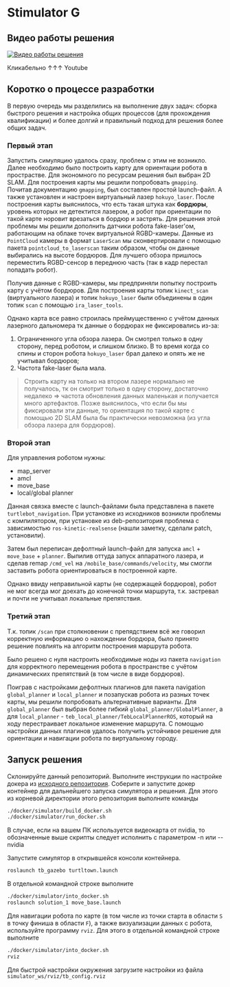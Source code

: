 # Stimulator G

## Видео работы решения

[![Видео работы решения](http://img.youtube.com/vi/Bpk09-oP4mI/sddefault.jpg)](http://www.youtube.com/watch?v=Bpk09-oP4mI)

Кликабельно ↑↑↑ Youtube

## Коротко о процессе разработки

В первую очередь мы разделились на выполнение двух задач: сборка быстрого решения и настройка общих процессов (для прохождения квалификации) и более долгий и правильный подход для решения более общих задач.

### Первый этап

Запустить симуляцию удалось сразу, проблем с этим не возникло. Далее необходимо было построить карту для ориентации робота в прострастве. Для экономного по ресурсам решения был выбран 2D SLAM. Для построения карты мы решили попробовать `gmapping`. Почитав документацию `gmapping`, был составлен простой launch-файл. А также установлен и настроен виртуальный лазер `hokuyo_laser`. После построения карты выяснилось, что есть такая штука как **бордюры**, уровень которых не детектится лазером, а робот при ориентации по такой карте норовит врезаться в бордюр и застрять. Для решения этой проблемы мы решили дополнить датчики робота fake-laser'ом, работающим на облаке точек виртуальной RGBD-камеры. Данные из `PointCloud` камеры в формат `LaserScan` мы сконвертировали с помощью пакета `pointcloud_to_laserscan` таким образом, чтобы он данные выбирались на высоте бордюров. Для лучшего обзора пришлось переместить RGBD-сенсор в переднюю часть (так в кадр перестал попадать робот).

Получив данные с RGBD-камеры, мы предприняли попытку построить карту с учётом бордюров. Для построения карты топик `kinect_scan` (виртуального лазера) и топик `hokuyo_laser` были объединены в один топик `scan` с помощью `ira_laser_tools`.

Однако карта все равно строилась преймущественно с учётом данных лазерного дальномера тк данные о бордюрах не фиксировались из-за:

1. Ограниченного угла обзора лазера. Он смотрел только в одну сторону, перед роботом, и слишком близко. В то время когда со спины и сторон робота `hokuyo_laser` брал далеко и опять же не учитывал бордюров;
2. Частота fake-laser была мала.

> Строить карту на только на втором лазере нормально не получалось, тк он смотрит только в одну сторону, достаточно недалеко => частота обновления данных маленькая и получается много артефактов.
Позже выяснилось, что если бы мы фиксировали эти данные, то ориентация по такой карте с помощью 2D SLAM была бы практически невозможна (из угла обзора лазера для бордюров).

### Второй этап

Для управления роботом нужны:

* map_server
* amcl
* move_base
* local/global planner

Данная связка вместе с launch-файлами была представлена в пакете `turtlebot_navigation`. При установке из исходников возникли проблемы с компилятором, при установке из deb-репозитория проблема с зависимостью `ros-kinetic-realsense` (нашли заметку, сделали patch, установили).

Затем был переписан дефолтный launch-файл для запуска `amcl` + `move_base` + `planner`. Выпилив оттуда запуск аппаратного лазера, и сделав remap `/cmd_vel` на `/mobile_base/commands/velocity`, мы смогли заставить робота ориентироваться в построенной карте.

Однако ввиду неправильной карты (не содержащей бордюров), робот не мог всегда мог доехать до конечной точки маршрута, т.к. застревал и почти не учитывал локальные препятствия.

### Третий этап

Т.к. топик `/scan` при столкновении с препядствием всё же говорил корректную информацию о нахождении бордюра, было принято решение повлиять на алгоритм построения маршрута робота.

Было решено с нуля настроить необходимые ноды из пакета `navigation` для корректного перемещения робота в пространстве с учётом динамических препятствий (в том числе в виде бордюров).

Поиграв с настройками дефолтных плагинов для пакета navigation `global_planner` и `local_planner` и позапускав робота из разных точек карты, мы решили попробовать альтернативные варианты. Для `global_planner` был выбран более гибкий `global_planner/GlobalPlanner`, а для `local_planner` - `teb_local_planner/TebLocalPlannerROS`, который на ходу перестраивает локальное изменение маршрута. С помощью настройки данных плагинов удалось получить устойчивое решение для ориентации и навигации робота по виртуальному городу.

## Запуск решения

Склонируйте данный репозиторий. Выполните инструкции по настройке докера из [исходного репозитория](https://gitlab.com/starline/hackathon_kobuki##установка-требуемого-по-1). Соберите и запустите докер контейнер для дальнейшего запуска симулятора и решения. Для этого из корневой директории этого репозитория выполните команды

``` cmd
./docker/simulator/build_docker.sh
./docker/simulator/run_docker.sh
```

В случае, если на вашем ПК используется видеокарта от nvidia, то обозначенные выше скрипты следует исполнить с параметром -n или --nvidia

Запустите симулятор в открывшейся консоли контейнера.

``` cmd
roslaunch tb_gazebo turtltown.launch
```

В отдельной командной строке выполните

``` cmd
./docker/simulator/into_docker.sh
roslaunch solution_1 move_base.launch
```

Для навигации робота по карте (в том числе из точки старта в области `S` в точку финиша в области `F`), а также визуализации данных с робота, используйте программу `rviz`. Для этого в отдельной командной строке выполните

``` cmd
./docker/simulator/into_docker.sh
rviz
```

Для быстрой настройки окружения загрузите настройки из файла `simulator_ws/rviz/tb_config.rviz`
